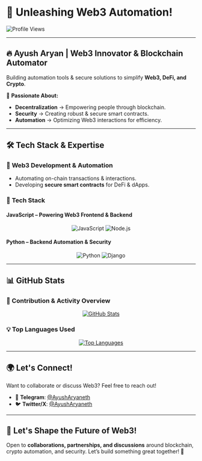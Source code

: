 # 🚀 **Unleashing Web3 Automation!**  

![Profile Views](https://komarev.com/ghpvc/?username=ayusharyaneth&color=blue)  

---  

## 🔥 **Ayush Aryan | Web3 Innovator & Blockchain Automator**  
Building automation tools & secure solutions to simplify **Web3, DeFi, and Crypto**.  

📌 **Passionate About:**  
- **Decentralization** → Empowering people through blockchain.  
- **Security** → Creating robust & secure smart contracts.  
- **Automation** → Optimizing Web3 interactions for efficiency.  

---  

## 🛠️ **Tech Stack & Expertise**  

### 🔹 **Web3 Development & Automation**  
- Automating on-chain transactions & interactions.  
- Developing **secure smart contracts** for DeFi & dApps.  

### 🔹 **Tech Stack**  

#### **JavaScript – Powering Web3 Frontend & Backend**  
<p align="center">  
  <img src="https://img.shields.io/badge/JavaScript-F7DF1E?style=for-the-badge&logo=javascript&logoColor=black" alt="JavaScript" />  
  <img src="https://img.shields.io/badge/Node.js-339933?style=for-the-badge&logo=nodedotjs&logoColor=white" alt="Node.js" />  
</p>  

#### **Python – Backend Automation & Security**  
<p align="center">  
  <img src="https://img.shields.io/badge/Python-3776AB?style=for-the-badge&logo=python&logoColor=white" alt="Python" />  
  <img src="https://img.shields.io/badge/Django-092D3F?style=for-the-badge&logo=django&logoColor=white" alt="Django" />  
</p>  

---  

## 📊 **GitHub Stats**  

### **🚀 Contribution & Activity Overview**  
<p align="center">  
  <a href="https://github.com/ayusharyaneth">  
    <img src="https://github-readme-stats.vercel.app/api?username=ayusharyaneth&show_icons=true&count_private=true&theme=radical&hide_border=true&card_width=500" alt="GitHub Stats" />  
  </a>  
</p>  

### **💡 Top Languages Used**  
<p align="center">  
  <a href="https://github.com/ayusharyaneth">  
    <img src="https://github-readme-stats.vercel.app/api/top-langs/?username=ayusharyaneth&langs_count=5&theme=radical&hide_title=true&hide_border=true&layout=compact&card_width=500" alt="Top Languages" />  
  </a>  
</p>  

---  

## 🌍 **Let's Connect!**  

Want to collaborate or discuss Web3? Feel free to reach out!  

- 📩 **Telegram**: [@AyushAryaneth](https://t.me/AyushAryaneth)  
- 🐦 **Twitter/X**: [@AyushAryaneth](https://twitter.com/AyushAryaneth)  

---  

## 🔗 **Let's Shape the Future of Web3!**  

Open to **collaborations, partnerships, and discussions** around blockchain, crypto automation, and security. Let’s build something great together! 🚀